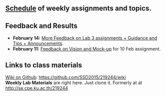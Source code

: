 ## [Schedule](Schedule.md) of weekly assignments and topics.

## Feedback and Results
- __February 14:__ [More Feedback on Lab 3 assignments + Guidance and Tips + Announcements](https://docs.google.com/document/d/1HRUg6MfWvXEZsRorhN8fWyTB5l98V9Yz6XzOS1n5AmA/edit).
- __February 11:__ [Feedback on Vision and Mock-up](https://github.com/SSD2015/219244/wiki/Vision%20Feedback) for 10 Feb assignment.

## Links to class materials

[Wiki on Github](https://github.com/SSD2015/219244/wiki): https://github.com/SSD2015/219244/wiki  
**Weekly Lab Materials** are right here. Just clone it. Formerly at at http://se.cpe.ku.ac.th/219244  
